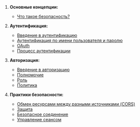 1. **Основные концепции:**
   - [Что такое безопасность?](authentication/what-is-security.md)

2. **Аутентификация:**
   - [Введение в аутентификацию](authentication/introduction-of-authentication.md)
   - [Аутентификация по имени пользователя и паролю](authentication/username-password.md)
   - [OAuth](authentication/oauth.md)
   - [Процесс аутентификации](authentication/process-of-authentication.md)

3. **Авторизация:**
   - [Введение в авторизацию](authorization/introduction-of-authorization.md)
   - [Полномочие](authorization/authority.md)
   - [Роль](authorization/role.md)
   - [Политика](authorization/policy.md)

4. **Практики безопасности:**
   - [Обмен ресурсами между разными источниками (CORS)](secure/cors.md)
   - [Защита](secure/protection.md)
   - [Безопасное соединение](secure/secure-communication.md)
   - [Управление сеансом](secure/session-managment.md)
